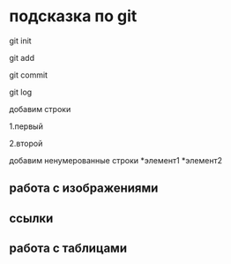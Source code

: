 # подсказка по git

git init

git add

git commit

git log

добавим строки

1.первый

2.второй

добавим ненумерованные строки
*элемент1
*элемент2

## работа с изображениями

## ссылки

## работа с таблицами